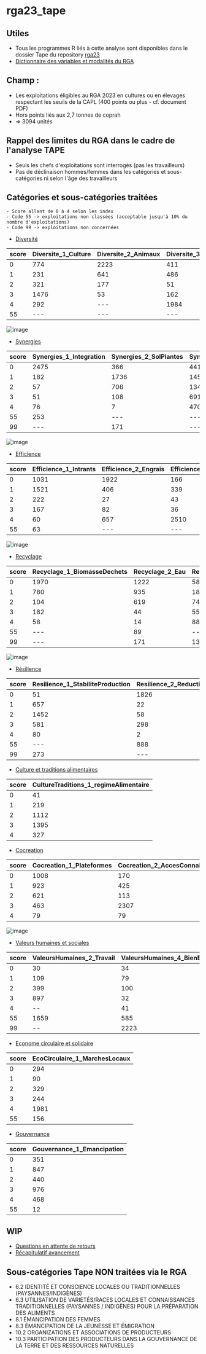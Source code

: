 # rga23_tape

## Utiles
- Tous les programmes R liés à cette analyse sont disponibles dans le dossier Tape du repository [rga23](https://github.com/nathalieDubreu/rga23) 
- [Dictionnaire des variables et modalités du RGA](https://docs.google.com/spreadsheets/d/16DxQiRkNIRXOBTypMM7NZsaku60rkBLX/edit?usp=sharing&ouid=111896801001167457308&rtpof=true&sd=true)

## **Champ** : 
- Les exploitations éligibles au RGA 2023 en cultures ou en élevages respectant les seuils de la CAPL (400 points ou plus - cf. document PDF)
- Hors points liés aux 2,7 tonnes de coprah
- => 3094 unités

## Rappel des limites du RGA dans le cadre de l'analyse TAPE
- Seuls les chefs d'exploitations sont interrogés (pas les travailleurs) 
- Pas de déclinaison hommes/femmes dans les catégories et sous-catégories ni selon l'âge des travailleurs

## Catégories et sous-catégories traitées
    - Score allant de 0 à 4 selon les index
    - Code 55 -> exploitations non classées (acceptable jusqu'à 10% du nombre d'exploitations)
    - Code 99 -> exploitations non concernées

- [Diversité](1-Diversity.md)
    
| score | Diversite_1_Culture | Diversite_2_Animaux | Diversite_3_Arbres | Diversite_4_Activite |
|-------|----------------------|----------------------|---------------------|----------------------|
| 0     | 774                  | 2223                 | 411                 | 879                  |
| 1     | 231                  | 641                  | 486                 | 620                  |
| 2     | 321                  | 177                  | 51                  | 978                  |
| 3     | 1476                 | 53                   | 162                 | 336                  |
| 4     | 292                  | ---                  | 1984                | 238                  |
| 55    | ---                  | ---                  | ---                 | 43                   |

![image](Graphiques/scoresDiversite.png)

- [Synergies](2-Synergies.md)
      
| score | Synergies_1_Integration | Synergies_2_SolPlantes | Synergies_3_IntegrationArbres | Synergies_4_Connectivite |
|-------|-------------------------|------------------------|-------------------------------|--------------------------|
| 0     | 2475                    | 366                    | 441                           | 522                      |
| 1     | 182                     | 1736                   | 145                           | 1027                     |
| 2     | 57                      | 706                    | 1347                          | 959                      |
| 3     | 51                      | 108                    | 691                           | 378                      |
| 4     | 76                      | 7                      | 470                           | 208                      |
| 55    | 253                     | ---                    | ---                           | ---                      |
| 99    | ---                     | 171                    | ---                           | ---                      |

![image](Graphiques/scoresSynergies.png)

- [Efficience](3-Efficience.md)
 
| score | Efficience_1_Intrants | Efficience_2_Engrais | Efficience_3_Pesticides | Efficience_4_ProductiviteBesoins |
|-------|------------------------|----------------------|--------------------------|----------------------------------|
| 0     | 1031                   | 1922                 | 166                      | 906                              |
| 1     | 1521                   | 406                  | 339                      | 59                               |
| 2     | 222                    | 27                   | 43                       | 637                              |
| 3     | 167                    | 82                    | 36                       | 985                              |
| 4     | 60                      | 657                  | 2510                     | 507                              |
| 55    | 63                     | ---                  | ---                      | ---                              |

![image](Graphiques/scoresEfficience.png)

- [Recyclage](4-Recyclage.md)

| score | Recyclage_1_BiomasseDechets | Recyclage_2_Eau | Recyclage_3_GrainesRaces | Recyclage_4_Energie |
|-------|------------------------------|-----------------|--------------------------|---------------------|
| 0     | 1970                         | 1222            | 583                      | 2939                |
| 1     | 780                          | 935             | 188                      | 28                  |
| 2     | 104                          | 619             | 74                       | 25                  |
| 3     | 182                          | 44              | 55                       | 44                  |
| 4     | 58                           | 14              | 882                      | 58                  |
| 55    | ---                          | 89              | ---                      | ---                 |
| 99    | ---                          | 171             | 1312                     | ---                 |

![image](Graphiques/scoresRecyclage.png)

- [Résilience](5-Resilience.md)

| score | Resilience_1_StabiliteProduction | Resilience_2_ReductionVulnerabilite |
|-------|----------------------------------|--------------------------------------|
| 0     | 51                               | 1826                                 |
| 1     | 657                              | 22                                   |
| 2     | 1452                             | 58                                   |
| 3     | 581                              | 298                                  |
| 4     | 80                               | 2                                    |
| 55    | ---                              | 888                                  |
| 99    | 273                              | ---                                  |

- [Culture et traditions alimentaires](6-CultureTraditions.md)

| score | CultureTraditions_1_regimeAlimentaire   |
|-------|-----|
| 0     | 41  |
| 1     | 219 |
| 2     | 1112|
| 3     | 1395|
| 4     | 327 |

- [Cocreation](7-Cocreation.md)

| score | Cocreation_1_Plateformes | Cocreation_2_AccesConnaissances | Cocreation_3_Participation |
|-------|--------------------------|---------------------------------|----------------------------|
| 0     | 1008                      | 170                             | 2162                       |
| 1     | 923                      | 425                             | 330                        |
| 2     | 621                    | 113                             | 281                        |
| 3     | 463                      | 2307                            | 189                        |
| 4     | 79                      | 79                              | 132                        |

![image](Graphiques/scoresCocreation.png)

- [Valeurs humaines et sociales](8-ValeursHumainesSociales.md)

| score | ValeursHumaines_2_Travail | ValeursHumaines_4_BienEtreAnimal |
|-------|----------------------------|----------------------------------|
| 0     | 30                         | 34                               |
| 1     | 109                        | 79                               |
| 2     | 399                        | 100                              |
| 3     | 897                        | 32                               |
| 4     | --                         | 41                               |
| 55    | 1659                       | 585                              |
| 99    | --                         | 2223                             |


- [Econome circulaire et solidaire](9-EconomieCirculaire.md)

| score | EcoCirculaire_1_MarchesLocaux |
|-------|------------------------------|
| 0     | 294                          |
| 1     | 90                           |
| 2     | 329                          |
| 3     | 244                          |
| 4     | 1981                         |
| 55    | 156                          |

- [Gouvernance](10-Gouvernance.md)

| score | Gouvernance_1_Emancipation |
|-------|----------------------------|
| 0     | 351                        |
| 1     | 847                        |
| 2     | 440                        |
| 3     | 976                        |
| 4     | 468                        |
| 55    | 12                         |


## WIP
- [Questions en attente de retours](QuestionsPourLaDag.md)
- [Récapitulatif avancement](Recapitulatif.md)

## Sous-catégories Tape NON traitées via le RGA

- 6.2 IDENTITÉ ET CONSCIENCE LOCALES OU TRADITIONNELLES (PAYSANNES/INDIGÈNES)
- 6.3 UTILISATION DE VARIETÉS/RACES LOCALES ET CONNAISSANCES TRADITIONNELLES (PAYSANNES / INDIGÈNES) POUR LA PRÉPARATION DES ALIMENTS
- 8.1 ÉMANCIPATION DES FEMMES
- 8.3 ÉMANCIPATION DE LA JEUNESSE ET ÉMIGRATION
- 10.2 ORGANIZATIONS ET ASSOCIATIONS DE PRODUCTEURS
- 10.3 PARTICIPATION DES PRODUCTEURS DANS LA GOUVERNANCE DE LA TERRE ET DES RESSOURCES NATURELLES

